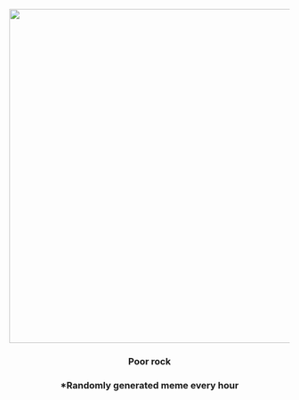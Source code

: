 <p align="center">
        <img src="https://i.redd.it/8aig9ynu32q81.gif" width="600" height="600">
        </p>
        <h3 align="center">Poor rock</h3>
        <h3 align="center">*Randomly generated meme every hour</h3>
    